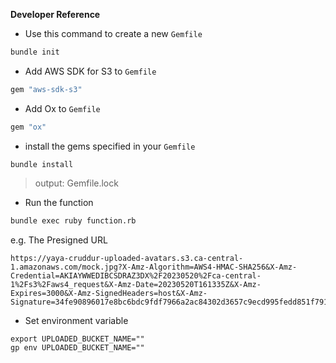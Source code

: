 
**Developer Reference**



- Use this command to create a new `Gemfile`  

```sh
bundle init
```


- Add AWS SDK for S3 to `Gemfile`
```rb
gem "aws-sdk-s3"
```

- Add Ox to `Gemfile`
```rb
gem "ox"
```


-  install the gems specified in your `Gemfile`
```
bundle install
```
> output: Gemfile.lock

- Run the function

```sh
bundle exec ruby function.rb
```

e.g. The Presigned URL
```
https://yaya-cruddur-uploaded-avatars.s3.ca-central-1.amazonaws.com/mock.jpg?X-Amz-Algorithm=AWS4-HMAC-SHA256&X-Amz-Credential=AKIAYWWEDIBCSDRAZ3DX%2F20230520%2Fca-central-1%2Fs3%2Faws4_request&X-Amz-Date=20230520T161335Z&X-Amz-Expires=3000&X-Amz-SignedHeaders=host&X-Amz-Signature=34fe90896017e8bc6bdc9fdf7966a2ac84302d3657c9ecd995fedd851f7917e2
```

- Set environment variable
```
export UPLOADED_BUCKET_NAME=""
gp env UPLOADED_BUCKET_NAME=""
```

